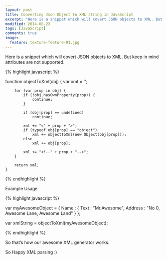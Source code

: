 ```yaml
---
layout: post
title: Converting Json Object to XML string in JavaScript
excerpt: "Here is a snippet which will covert JSON objects to XML. But keep in mind attributes are not supported."
modified: 2014-08-23
tags: [JavaScript]
comments: true
image:
  feature: texture-feature-01.jpg
---
```

Here is a snippet which will covert JSON objects to XML. But keep in mind attributes are not supported.

{% highlight javascript %}

function objectToXml(obj) {
        var xml = '';

        for (var prop in obj) {
            if (!obj.hasOwnProperty(prop)) {
                continue;
            }

            if (obj[prop] == undefined)
                continue;

            xml += "<" + prop + ">";
            if (typeof obj[prop] == "object")
                xml += objectToXml(new Object(obj[prop]));
            else
                xml += obj[prop];

            xml += "<!--" + prop + "-->";
        }

        return xml;
    }

{% endhighlight %}

Example Usage

{% highlight javascript %}

 var myAwesomeObject = {
     Name : {
         Text : "Mr.Awesome",
         Address : "No 0, Awesome Lane, Awesome Land"
     }
};

var xmlString = objectToXml(myAwesomeObject);

{% endhighlight %}

So that’s how our awesome XML generator works.

So Happy XML parsing :)
